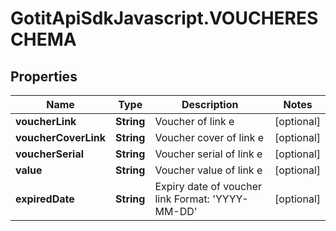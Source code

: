 # GotitApiSdkJavascript.VOUCHERESCHEMA

## Properties

Name | Type | Description | Notes
------------ | ------------- | ------------- | -------------
**voucherLink** | **String** | Voucher of link e | [optional] 
**voucherCoverLink** | **String** | Voucher cover of link e | [optional] 
**voucherSerial** | **String** | Voucher serial of link e | [optional] 
**value** | **String** | Voucher value of link e | [optional] 
**expiredDate** | **String** | Expiry date of voucher link Format: &#39;YYYY-MM-DD&#39; | [optional] 


